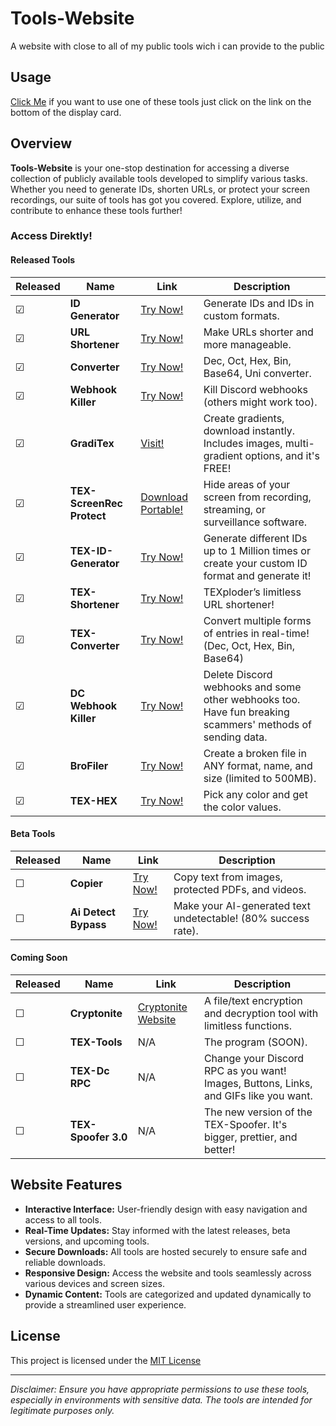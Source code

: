 # Tools-Website
A website with close to all of my public tools wich i can provide to the public

## Usage

[Click Me](https://www.texploder.com/)
if you want to use one of these tools just click on the link on the bottom of the display card.

## Overview

**Tools-Website** is your one-stop destination for accessing a diverse collection of publicly available tools developed to simplify various tasks. Whether you need to generate IDs, shorten URLs, or protect your screen recordings, our suite of tools has got you covered. Explore, utilize, and contribute to enhance these tools further!


### Access Direktly!

#### **Released Tools**

| Released | Name                | Link                                                                 | Description                                              |
|----------|---------------------|----------------------------------------------------------------------|----------------------------------------------------------|
| &#9745; | **ID Generator**    | [Try Now!](https://generator.texploder.com/)                        | Generate IDs and IDs in custom formats.                  |
| &#9745; | **URL Shortener**   | [Try Now!](https://shortex.org/)                                    | Make URLs shorter and more manageable.                   |
| &#9745; | **Converter**       | [Try Now!](https://converter.texploder.com/)                        | Dec, Oct, Hex, Bin, Base64, Uni converter.               |
| &#9745; | **Webhook Killer**  | [Try Now!](https://texploder.com/webhooks/killer)                   | Kill Discord webhooks (others might work too).           |
| &#9745; | **GradiTex**        | [Visit!](https://graditex.texploder.com)                             | Create gradients, download instantly. Includes images, multi-gradient options, and it's FREE! |
| &#9745; | **TEX-ScreenRec Protect** | [Download Portable!](https://texploder.com/ScreenRecProtect/TEX-ScreenRec%20Protect%20V1.2.zip) | Hide areas of your screen from recording, streaming, or surveillance software. |
| &#9745; | **TEX-ID-Generator** | [Try Now!](https://generator.texploder.com/)                        | Generate different IDs up to 1 Million times or create your custom ID format and generate it! |
| &#9745; | **TEX-Shortener**   | [Try Now!](https://shortex.org/)                                    | TEXploder’s limitless URL shortener!                      |
| &#9745; | **TEX-Converter**   | [Try Now!](https://converter.texploder.com/)                        | Convert multiple forms of entries in real-time! (Dec, Oct, Hex, Bin, Base64) |
| &#9745; | **DC Webhook Killer** | [Try Now!](https://tools.tex-api.com/webhooks/killer)              | Delete Discord webhooks and some other webhooks too. Have fun breaking scammers' methods of sending data. |
| &#9745; | **BroFiler**        | [Try Now!](https://texploder.com/broFiler)                          | Create a broken file in ANY format, name, and size (limited to 500MB). |
| &#9745; | **TEX-HEX**         | [Try Now!](https://texploder.com/texhex)                            | Pick any color and get the color values.                  |

#### **Beta Tools**

| Released | Name                | Link                                                                 | Description                                              |
|----------|---------------------|----------------------------------------------------------------------|----------------------------------------------------------|
| &#9744; | **Copier**          | [Try Now!](https://github.com/TEXploder/TEX-Copier)                 | Copy text from images, protected PDFs, and videos.        |
| &#9744; | **Ai Detect Bypass** | [Try Now!](https://texploder.com/antiDetectKi/noDetct)               | Make your AI-generated text undetectable! (80% success rate). |

#### **Coming Soon**

| Released | Name                | Link                                                                 | Description                                              |
|----------|---------------------|----------------------------------------------------------------------|----------------------------------------------------------|
| &#9744; | **Cryptonite**      | [Cryptonite Website](https://texploder.com/cryptonite)               | A file/text encryption and decryption tool with limitless functions. |
| &#9744; | **TEX-Tools**       | N/A                                                                  | The program (SOON).                                       |
| &#9744; | **TEX-Dc RPC**      | N/A                                                                  | Change your Discord RPC as you want! Images, Buttons, Links, and GIFs like you want. |
| &#9744; | **TEX-Spoofer 3.0** | N/A                                                                  | The new version of the TEX-Spoofer. It's bigger, prettier, and better! |

## Website Features

- **Interactive Interface:** User-friendly design with easy navigation and access to all tools.
- **Real-Time Updates:** Stay informed with the latest releases, beta versions, and upcoming tools.
- **Secure Downloads:** All tools are hosted securely to ensure safe and reliable downloads.
- **Responsive Design:** Access the website and tools seamlessly across various devices and screen sizes.
- **Dynamic Content:** Tools are categorized and updated dynamically to provide a streamlined user experience.

## License

This project is licensed under the [MIT License](https://opensource.org/licenses/MIT)


---

*Disclaimer: Ensure you have appropriate permissions to use these tools, especially in environments with sensitive data. The tools are intended for legitimate purposes only.*
